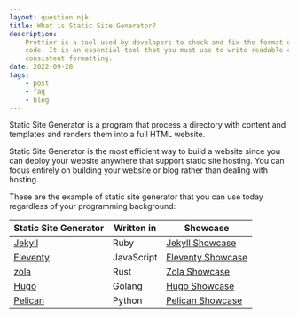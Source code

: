 ```yaml
---
layout: question.njk
title: What is Static Site Generator?
description:
    Prettier is a tool used by developers to check and fix the format of their
    code. It is an essential tool that you must use to write readable code with
    consistent formatting.
date: 2022-09-28
tags:
    - post
    - faq
    - blog
---
```


Static Site Generator is a program that process a directory with content and
templates and renders them into a full HTML website.

Static Site Generator is the most efficient way to build a website since you
can deploy your website anywhere that support static site hosting. You can
focus entirely on building your website or blog rather than dealing with
hosting.

These are the example of static site generator that you can use today
regardless of your programming background:

| Static Site Generator | Written in | Showcase               |
| --------------------- | ---------- | ---------------------- |
| [Jekyll][1]           | Ruby       | [Jekyll Showcase][2]   |
| [Eleventy][3]         | JavaScript | [Eleventy Showcase][4] |
| [zola][5]             | Rust       | [Zola Showcase][6]     |
| [Hugo][7]             | Golang     | [Hugo Showcase][8]     |
| [Pelican][9]          | Python     | [Pelican Showcase][10] |

[1]: https://jekyllrb.com/
[2]: https://jekyllrb.com/showcase/
[3]: https://www.11ty.dev/
[4]: https://www.11ty.dev/speedlify/
[5]: https://github.com/getzola/zola
[6]: https://www.getzola.org/themes/
[7]: https://github.com/gohugoio/hugo
[8]: https://gohugo.io/showcase/
[9]: https://github.com/getpelican/pelican
[10]: https://getpelican.com/
